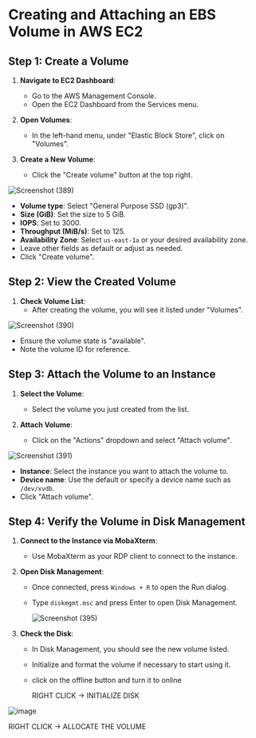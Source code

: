 
# Creating and Attaching an EBS Volume in AWS EC2

## Step 1: Create a Volume
1. **Navigate to EC2 Dashboard**:
   - Go to the AWS Management Console.
   - Open the EC2 Dashboard from the Services menu.

2. **Open Volumes**:
   - In the left-hand menu, under "Elastic Block Store", click on "Volumes".

3. **Create a New Volume**:
   - Click the "Create volume" button at the top right.

![Screenshot (389)](https://github.com/karthikeya03/Drive-Ready/assets/120096427/b2ccbc82-8430-4249-aa28-956ef41ee217)

   
   - **Volume type**: Select "General Purpose SSD (gp3)".
   - **Size (GiB)**: Set the size to 5 GiB.
   - **IOPS**: Set to 3000.
   - **Throughput (MiB/s)**: Set to 125.
   - **Availability Zone**: Select `us-east-1a` or your desired availability zone.
   - Leave other fields as default or adjust as needed.
   - Click "Create volume".

## Step 2: View the Created Volume
1. **Check Volume List**:
   - After creating the volume, you will see it listed under "Volumes".

![Screenshot (390)](https://github.com/karthikeya03/Drive-Ready/assets/120096427/ac8358e6-dfc2-49a4-8868-483c1e3efb81)

   - Ensure the volume state is "available".
   - Note the volume ID for reference.

## Step 3: Attach the Volume to an Instance
1. **Select the Volume**:
   - Select the volume you just created from the list.

2. **Attach Volume**:
   - Click on the "Actions" dropdown and select "Attach volume".

![Screenshot (391)](https://github.com/karthikeya03/Drive-Ready/assets/120096427/29135e54-c67e-437d-83cb-9ee6353de42b)

   
   - **Instance**: Select the instance you want to attach the volume to.
   - **Device name**: Use the default or specify a device name such as `/dev/xvdb`.
   - Click "Attach volume".

## Step 4: Verify the Volume in Disk Management
1. **Connect to the Instance via MobaXterm**:
   - Use MobaXterm as your RDP client to connect to the instance.

2. **Open Disk Management**:
   - Once connected, press `Windows + R` to open the Run dialog.
   - Type `diskmgmt.msc` and press Enter to open Disk Management.

     ![Screenshot (395)](https://github.com/karthikeya03/Drive-Ready/assets/120096427/a42621aa-32da-43a2-8eef-6b4d853e46ef)


3. **Check the Disk**:
   - In Disk Management, you should see the new volume listed.
   - Initialize and format the volume if necessary to start using it.
   - click on the offline button and turn it to online

     RIGHT CLICK -> INITIALIZE DISK 

![image](https://github.com/karthikeya03/Drive-Ready/assets/120096427/73c898bd-555f-41be-84aa-5e3523d825c9)

   RIGHT CLICK -> ALLOCATE THE VOLUME 

   

